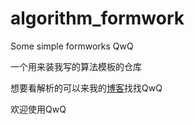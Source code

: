 # algorithm_formwork

Some simple formworks QwQ

一个用来装我写的算法模板的仓库

想要看解析的可以来我的[博客](https://slight.ink)找找QwQ

欢迎使用QwQ

